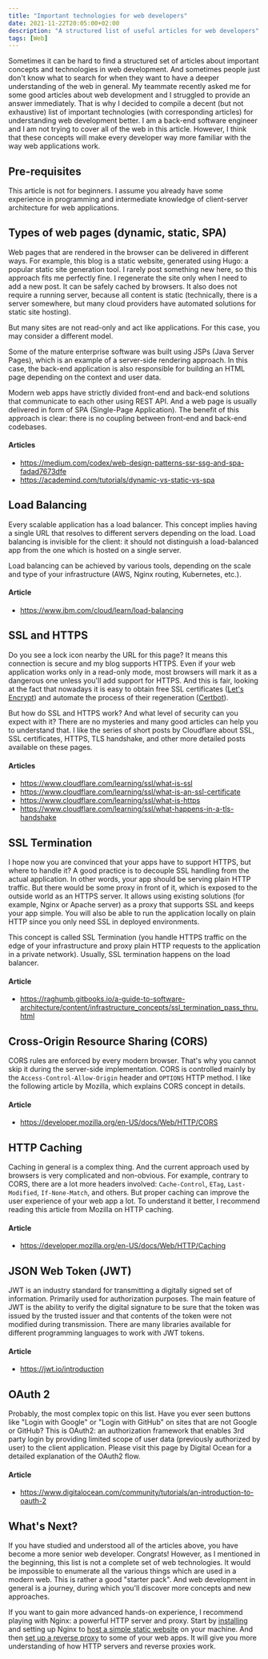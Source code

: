 ```yaml
---
title: "Important technologies for web developers"
date: 2021-11-22T20:05:00+02:00
description: "A structured list of useful articles for web developers"
tags: [Web]
---
```

Sometimes it can be hard to find a structured set of articles about important concepts and technologies in web development. And sometimes people just don't know what to search for when they want to have a deeper understanding of the web in general. My teammate recently asked me for some good articles about web development and I struggled to provide an answer immediately. That is why I decided to compile a decent (but not exhaustive) list of important technologies (with corresponding articles) for understanding web development better. I am a back-end software engineer and I am not trying to cover all of the web in this article. However, I think that these concepts will make every developer way more familiar with the way web applications work.

## Pre-requisites

This article is not for beginners. I assume you already have some experience in programming and intermediate knowledge of client-server architecture for web applications.

## Types of web pages (dynamic, static, SPA)

Web pages that are rendered in the browser can be delivered in different ways. For example, this blog is a static website, generated using Hugo: a popular static site generation tool. I rarely post something new here, so this approach fits me perfectly fine. I regenerate the site only when I need to add a new post. It can be safely cached by browsers. It also does not require a running server, because all content is static (technically, there is a server somewhere, but many cloud providers have automated solutions for static site hosting).

But many sites are not read-only and act like applications. For this case, you may consider a different model.

Some of the mature enterprise software was built using JSPs (Java Server Pages), which is an example of a server-side rendering approach. In this case, the back-end application is also responsible for building an HTML page depending on the context and user data.

Modern web apps have strictly divided front-end and back-end solutions that communicate to each other using REST API. And a web page is usually delivered in form of SPA (Single-Page Application). The benefit of this approach is clear: there is no coupling between front-end and back-end codebases.

#### Articles
- https://medium.com/codex/web-design-patterns-ssr-ssg-and-spa-fadad7673dfe
- https://academind.com/tutorials/dynamic-vs-static-vs-spa

## Load Balancing

Every scalable application has a load balancer. This concept implies having a single URL that resolves to different servers depending on the load. Load balancing is invisible for the client: it should not distinguish a load-balanced app from the one which is hosted on a single server.

Load balancing can be achieved by various tools, depending on the scale and type of your infrastructure (AWS, Nginx routing, Kubernetes, etc.).

#### Article
- https://www.ibm.com/cloud/learn/load-balancing

## SSL and HTTPS

Do you see a lock icon nearby the URL for this page? It means this connection is secure and my blog supports HTTPS. Even if your web application works only in a read-only mode, most browsers will mark it as a dangerous one unless you'll add support for HTTPS. And this is fair, looking at the fact that nowadays it is easy to obtain free SSL certificates ([Let's Encrypt](https://letsencrypt.org)) and automate the process of their regeneration ([Certbot](https://certbot.eff.org)).

But how do SSL and HTTPS work? And what level of security can you expect with it? There are no mysteries and many good articles can help you to understand that. I like the series of short posts by Cloudflare about SSL, SSL certificates, HTTPS, TLS handshake, and other more detailed posts available on these pages.

#### Articles
- https://www.cloudflare.com/learning/ssl/what-is-ssl
- https://www.cloudflare.com/learning/ssl/what-is-an-ssl-certificate
- https://www.cloudflare.com/learning/ssl/what-is-https
- https://www.cloudflare.com/learning/ssl/what-happens-in-a-tls-handshake

## SSL Termination

I hope now you are convinced that your apps have to support HTTPS, but where to handle it? A good practice is to decouple SSL handling from the actual application. In other words, your app should be serving plain HTTP traffic. But there would be some proxy in front of it, which is exposed to the outside world as an HTTPS server. It allows using existing solutions (for example, Nginx or Apache server) as a proxy that supports SSL and keeps your app simple. You will also be able to run the application locally on plain HTTP since you only need SSL in deployed environments.

This concept is called SSL Termination (you handle HTTPS traffic on the edge of your infrastructure and proxy plain HTTP requests to the application in a private network). Usually, SSL termination happens on the load balancer.

#### Article
- https://raghumb.gitbooks.io/a-guide-to-software-architecture/content/infrastructure_concepts/ssl_termination_pass_thru.html

## Cross-Origin Resource Sharing (CORS)

CORS rules are enforced by every modern browser. That's why you cannot skip it during the server-side implementation. CORS is controlled mainly by the `Access-Control-Allow-Origin` header and `OPTIONS` HTTP method. I like the following article by Mozilla, which explains CORS concept in details.

#### Article
- https://developer.mozilla.org/en-US/docs/Web/HTTP/CORS

## HTTP Caching

Caching in general is a complex thing. And the current approach used by browsers is very complicated and non-obvious. For example, contrary to CORS, there are a lot more headers involved: `Cache-Control`, `ETag`, `Last-Modified`, `If-None-Match`, and others. But proper caching can improve the user experience of your web app a lot. To understand it better, I recommend reading this article from Mozilla on HTTP caching.

#### Article
- https://developer.mozilla.org/en-US/docs/Web/HTTP/Caching

## JSON Web Token (JWT)

JWT is an industry standard for transmitting a digitally signed set of information. Primarily used for authorization purposes. The main feature of JWT is the ability to verify the digital signature to be sure that the token was issued by the trusted issuer and that contents of the token were not modified during transmission. There are many libraries available for different programming languages to work with JWT tokens.

#### Article
- https://jwt.io/introduction

## OAuth 2 

Probably, the most complex topic on this list. Have you ever seen buttons like "Login with Google" or "Login with GitHub" on sites that are not Google or GitHub? This is OAuth2: an authorization framework that enables 3rd party login by providing limited scope of user data (previously authorized by user) to the client application. Please visit this page by Digital Ocean for a detailed explanation of the OAuth2 flow.

#### Article
- https://www.digitalocean.com/community/tutorials/an-introduction-to-oauth-2

## What's Next?

If you have studied and understood all of the articles above, you have become a more senior web developer. Congrats! However, as I mentioned in the beginning, this list is not a complete set of web technologies. It would be impossible to enumerate all the various things which are used in a modern web. This is rather a good "starter pack". And web development in general is a journey, during which you'll discover more concepts and new approaches.

If you want to gain more advanced hands-on experience, I recommend playing with Nginx: a powerful HTTP server and proxy. Start by [installing](https://www.javatpoint.com/installing-nginx-on-mac) and setting up Nginx to [host a simple static website](https://www.javatpoint.com/nginx-serving-static-content) on your machine. And then [set up a reverse proxy](https://linuxiac.com/reverse-proxy-with-nginx) to some of your web apps. It will give you more understanding of how HTTP servers and reverse proxies work.
